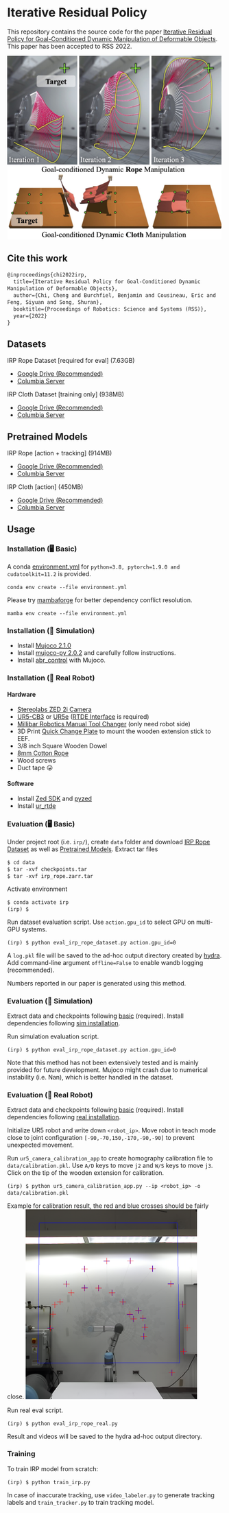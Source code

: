 # Iterative Residual Policy
This repository contains the source code for the paper [Iterative Residual Policy for Goal-Conditioned Dynamic Manipulation of Deformable Objects](https://irp.cs.columbia.edu/). This paper has been accepted to RSS 2022.

<img src="images/teaser.jpg" alt="drawing" width="500"/>

## Cite this work
```
@inproceedings{chi2022irp,
  title={Iterative Residual Policy for Goal-Conditioned Dynamic Manipulation of Deformable Objects},
  author={Chi, Cheng and Burchfiel, Benjamin and Cousineau, Eric and Feng, Siyuan and Song, Shuran},
  booktitle={Proceedings of Robotics: Science and Systems (RSS)},
  year={2022}
}
```

## Datasets
IRP Rope Dataset [required for eval] (7.63GB)
* [Google Drive (Recommended)](https://drive.google.com/file/d/1uv7APODe6yl3vTaBLfOOz5Q9APdZdkqd/view?usp=sharing) 
* [Columbia Server](https://irp.cs.columbia.edu/data/irp_rope.zarr.tar)

IRP Cloth Dataset [training only] (938MB)
* [Google Drive (Recommended)](https://drive.google.com/file/d/1Dr88BtKbLWn8_UHTHBgbv5lhvzqvo9Dw/view?usp=sharing)
* [Columbia Server](https://irp.cs.columbia.edu/data/irp_cloth.zarr.tar)

## Pretrained Models
IRP Rope [action + tracking] (914MB)
* [Google Drive (Recommended)](https://drive.google.com/file/d/1_lODhez-JeGKbQvxHHfD3NBHBT-TSvrD/view?usp=sharing) 
* [Columbia Server](https://irp.cs.columbia.edu/data/checkpoints.tar)

IRP Cloth [action] (450MB)
* [Google Drive (Recommended)](https://drive.google.com/file/d/1K9CJKkVDS0wmpTV2alXAOoy5_UhAmkcI/view?usp=sharing)
* [Columbia Server](https://irp.cs.columbia.edu/data/irp_cloth.ckpt)

## Usage
### Installation (🖥️ Basic)
A conda [environment.yml](./environment.yml) for `python=3.8, pytorch=1.9.0 and cudatoolkit=11.2` is provided. 
```
conda env create --file environment.yml
```
Please try [mambaforge](https://github.com/conda-forge/miniforge) for better dependency conflict resolution.
```
mamba env create --file environment.yml
```

### Installation (👾 Simulation)
* Install [Mujoco 2.1.0](https://github.com/deepmind/mujoco/releases/tag/2.1.0)
* Install [mujoco-py 2.0.2](https://github.com/openai/mujoco-py) and carefully follow instructions.
* Install [abr_control](https://github.com/cheng-chi/abr_control) with Mujoco.

### Installation (🦾 Real Robot)
#### Hardware
* [Stereolabs ZED 2i Camera](https://www.stereolabs.com/zed-2i/)
* [UR5-CB3](https://www.universal-robots.com/cb3) or [UR5e](https://www.universal-robots.com/products/ur5-robot/) ([RTDE Interface](https://www.universal-robots.com/articles/ur/interface-communication/real-time-data-exchange-rtde-guide/) is required)
* [Millibar Robotics Manual Tool Changer](https://www.millibar.com/manual-tool-changer/) (only need robot side)
* 3D Print [Quick Change Plate](https://cad.onshape.com/documents/2298872dc9e43725186484ff/w/a74a4b142d00ea670de5fc6b/e/dcf3c1f5418eb0ffac59e848?renderMode=0&uiState=625c8355314d4c5f8c688959) to mount the wooden extension stick to EEF.
* 3/8 inch Square Wooden Dowel
* [8mm Cotton Rope](https://www.amazon.com/gp/product/B08TWMNV4P)
* Wood screws
* Duct tape 😛

#### Software
* Install [Zed SDK](https://www.stereolabs.com/developers/release/) and [pyzed](https://www.stereolabs.com/docs/app-development/python/install/)
* Install [ur_rtde](https://sdurobotics.gitlab.io/ur_rtde/)

### Evaluation (🖥️ Basic)
Under project root (i.e. `irp/`), create `data` folder and download [IRP Rope Dataset](#datasets) as well as [Pretrained Models](#pretrained-models). Extract tar files

```
$ cd data
$ tar -xvf checkpoints.tar
$ tar -xvf irp_rope.zarr.tar
```
Activate environment
```
$ conda activate irp
(irp) $
```
Run dataset evaluation script. Use `action.gpu_id` to select GPU on multi-GPU systems.
```
(irp) $ python eval_irp_rope_dataset.py action.gpu_id=0
```

A `log.pkl` file will be saved to the ad-hoc output directory created by [hydra](https://hydra.cc/docs/intro/). Add command-line argument `offline=False` to enable wandb logging (recommended).

Numbers reported in our paper is generated using this method.

### Evaluation (👾 Simulation)
Extract data and checkpoints following [basic](#evaluation-🖥️-basic) (required).
Install dependencies following [sim installation](#installation-👾-simulation).

Run simulation evaluation script.
```
(irp) $ python eval_irp_rope_dataset.py action.gpu_id=0
```

Note that this method has not been extensively tested and is mainly provided for future development. Mujoco might crash due to numerical instability (i.e. Nan), which is better handled in the dataset.

### Evaluation (🦾 Real Robot)
Extract data and checkpoints following [basic](#evaluation-🖥️-basic) (required).
Install dependencies following [real installation](#installation-🦾-real-robot).

Initialize UR5 robot and write down `<robot_ip>`. Move robot in teach mode close to joint configuration `[-90,-70,150,-170,-90,-90]` to prevent unexpected movement.

Run `ur5_camera_calibration_app` to create homography calibration file to `data/calibration.pkl`. Use `A/D` keys to move `j2` and `W/S` keys to move `j3`. Click on the tip of the wooden extension for calibration.
```
(irp) $ python ur5_camera_calibration_app.py --ip <robot_ip> -o data/calibration.pkl
```
Example for calibration result, the red and blue crosses should be fairly close.
<img src="images/calib_example.png" alt="drawing" width="400"/>


Run real eval script.
```
(irp) $ python eval_irp_rope_real.py
```
Result and videos will be saved to the hydra ad-hoc output directory.

### Training
To train IRP model from scratch:
```
(irp) $ python train_irp.py
```

In case of inaccurate tracking, use `video_labeler.py` to generate tracking labels and `train_tracker.py` to train tracking model.
